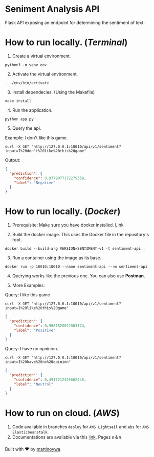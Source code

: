 # Seniment Analysis API

Flask API exposing an endpoint for determining the
sentiment of text.

# How to run locally. (**_Terminal_**)

1. Create a virtual environment.
```jupyter
python3 -m venv env
```


2. Activate the virtual environment.
```jupyter
. ./env/bin/activate
```


3. Install dependecies. (Using the Makefile)
```jupyter
make install
```


4. Run the application.
```jupyter
python app.py
```


5. Query the api.

Example: I don't like this game.
```jupyter
curl -X GET "http://127.0.0.1:10010/api/v1/sentiment?input=I%20don't%20like%20this%20game"
```

Output:
```json
{
  "prediction": {
    "confidence": 0.9779077172279358,
    "label": "Negative"
  }
}
```

# How to run locally. (**_Docker_**)

1. Prerequisite: Make sure you have docker installed. [Link](https://docs.docker.com/desktop/install/mac-install/)


2. Build the docker image. This uses the Docker file in the repository's root.
```jupyter
docker build --build-arg VERSION=SENTIMENT-v1 -t sentiment-api .
```


3. Run a container using the image as its base.
```jupyter
docker run -p 10010:10010 --name sentiment-api --rm sentiment-api
```


4. Querying works like the previous one. You can also use **Postman**.


5. More Examples:

Query: I like this game 

```jupyter
curl -X GET "http://127.0.0.1:10010/api/v1/sentiment?input=I%20like%20this%20game"
```
```json
{
  "prediction": {
    "confidence": 0.9681828022003174,
    "label": "Positive"
  }
}
```

Query: I have no opninion.
```jupyter
curl -X GET "http://127.0.0.1:10010/api/v1/sentiment?input=I%20have%20no%20opinion"
```

```json
{
  "prediction": {
    "confidence": 0.4917212426662445,
    "label": "Neutral"
  }
}
```


# How to run on cloud. (**_AWS_**)

1. Code available in branches `deploy` for `AWS Lightsail` and `ebs` for `AWS Elasticbeanstalk`.
2. Documentations are available via this [link](https://bit.ly/3Z00RlR), Pages `8` & `9`.


###

Built with ❤️ by [martinoywa](https://github.com/martinoywa).